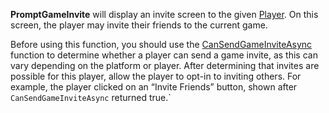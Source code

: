 **PromptGameInvite** will display an invite screen to the given [Player](https://developer.roblox.com/en-us/api-reference/class/Player). On this screen, the player may invite their friends to the current game.

Before using this function, you should use the [CanSendGameInviteAsync](https://developer.roblox.com/en-us/api-reference/function/SocialService/CanSendGameInviteAsync) function to determine whether a player can send a game invite, as this can vary depending on the platform or player. After determining that invites are possible for this player, allow the player to opt-in to inviting others. For example, the player clicked on an “Invite Friends” button, shown after `CanSendGameInviteAsync` returned true.\`